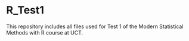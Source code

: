 # R_Test1
This repository includes all files used for Test 1 of the Modern Statistical Methods with R course at UCT. 
